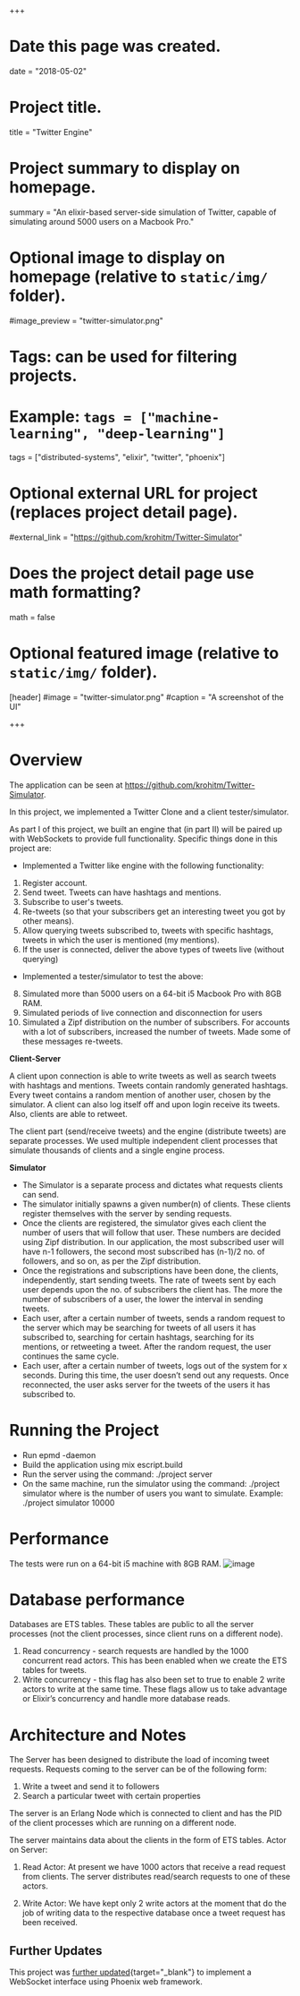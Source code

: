 +++
# Date this page was created.
date = "2018-05-02"

# Project title.
title = "Twitter Engine"

# Project summary to display on homepage.
summary = "An elixir-based server-side simulation of Twitter, capable of simulating around 5000 users on a Macbook Pro."

# Optional image to display on homepage (relative to `static/img/` folder).
#image_preview = "twitter-simulator.png"

# Tags: can be used for filtering projects.
# Example: `tags = ["machine-learning", "deep-learning"]`
tags = ["distributed-systems", "elixir", "twitter", "phoenix"]

# Optional external URL for project (replaces project detail page).
#external_link = "https://github.com/krohitm/Twitter-Simulator"

# Does the project detail page use math formatting?
math = false

# Optional featured image (relative to `static/img/` folder).
[header]
#image = "twitter-simulator.png"
#caption = "A screenshot of the UI"

+++

# Overview 

The application can be seen at https://github.com/krohitm/Twitter-Simulator.

In this project, we implemented a Twitter Clone and a client tester/simulator.

As part I of this project, we built an engine that (in part II) will be paired up with WebSockets to provide full functionality. Specific things done in this project are: 

* Implemented a Twitter like engine with the following functionality:

1. Register account.
2. Send tweet. Tweets can have hashtags and mentions.
3. Subscribe to user's tweets.
4. Re-tweets (so that your subscribers get an interesting tweet you got by other means).
5. Allow querying tweets subscribed to, tweets with specific hashtags, tweets in which the user is mentioned (my mentions).
6. If the user is connected, deliver the above types of tweets live (without querying)

* Implemented a tester/simulator to test the above:

8. Simulated more than 5000 users on a 64-bit i5 Macbook Pro with 8GB RAM.
9. Simulated periods of live connection and disconnection for users
10. Simulated a Zipf distribution on the number of subscribers. For accounts with a lot of subscribers, increased the number of tweets. Made some of these messages re-tweets.

**Client-Server**

A client upon connection is able to write tweets as well as search tweets with hashtags and mentions. Tweets contain randomly generated hashtags. Every tweet contains a random mention of another user, chosen by the simulator. A client can also log itself off and upon login receive its tweets. Also, clients are able to retweet.

The client part (send/receive tweets) and the engine (distribute tweets) are separate processes. We used multiple independent client processes that simulate thousands of clients and a single engine process.

**Simulator**

* The Simulator is a separate process and dictates what requests clients can send. 
* The simulator initially spawns a given number(n) of clients. These clients register themselves with the server by sending requests.
* Once the clients are registered, the simulator gives each client the number of users that will follow that user. These numbers are decided using Zipf distribution. In our application, the most subscribed user will have n-1 followers, the second most subscribed has (n-1)/2 no. of followers, and so on, as per the Zipf distribution.
* Once the registrations and subscriptions have been done, the clients, independently, start sending tweets. The rate of tweets sent by each user depends upon the no. of subscribers the client has. The more the number of subscribers of a user, the lower the interval in sending tweets.
* Each user, after a certain number of tweets, sends a random request to the server which may be searching for tweets of all users it has subscribed to, searching for certain hashtags, searching for its mentions, or retweeting a tweet. After the random request, the user continues the same cycle.
* Each user, after a certain number of tweets, logs out of the system for x seconds. During this time, the user doesn’t send out any requests. Once reconnected, the user asks server for the tweets of the users it has subscribed to.

# Running the Project
* Run epmd -daemon
* Build the application using mix escript.build
* Run the server using the command: ./project server
* On the same machine, run the simulator using the command: ./project simulator <number of users>
  where <number of users> is the number of users you want to simulate. Example: ./project simulator 10000

# Performance 
The tests were run on a 64-bit i5 machine with 8GB RAM. 
![image](https://user-images.githubusercontent.com/10449636/34135026-205a432a-e42c-11e7-901b-92f75b20b2bb.png)

# Database performance 
Databases are ETS tables. These tables are public to all the server processes (not the client processes, since client runs on a different node).

1. Read concurrency - search requests are handled by the 1000 concurrent read actors. 
	This has been enabled when we create the ETS tables for tweets.
2. Write concurrency - this flag has also been set to true to enable 2 write actors to write at the same time.
These flags allow us to take advantage or Elixir’s concurrency and handle more database reads.

# Architecture and Notes
The Server has been designed to distribute the load of incoming tweet requests.  Requests coming to the server can be of the following form: 

1. Write a tweet and send it to followers 
2. Search a particular tweet with certain properties 

The server is an Erlang Node which is connected to client and has the PID of the client processes which are running on a different node.

The server maintains data about the clients in the form of ETS tables.
Actor on Server: 

1. Read Actor:
At present we have 1000 actors that receive a read request from clients. The server distributes read/search requests to one of these actors.

2. Write Actor:
We have kept only 2 write actors at the moment that do the job of writing data to the respective database once a tweet request has been received.

## Further Updates

This project was [further updated](https://didyousaydata.xyz/project/twitter-simulator/){target="_blank"} to implement a WebSocket interface using Phoenix web framework.